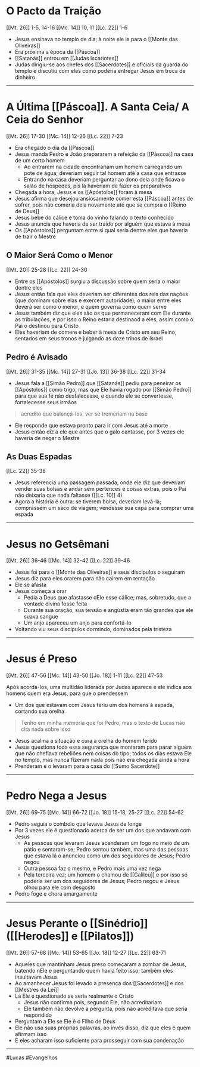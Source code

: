 # O Pacto da Traição
[[Mt. 26]] 1-5, 14-16
[[Mc. 14]] 10, 11
[[Lc. 22]] 1-6
- Jesus ensinava no templo de dia; à noite ele ia para o [[Monte das Oliveiras]]
- Era próxima a época da [[Páscoa]]
- [[Satanás]] entrou em [[Judas Iscariotes]]
- Judas dirigiu-se aos chefes dos [[Sacerdotes]] e oficiais da guarda do templo e discutiu com eles como poderia entregar Jesus em troca de dinheiro

---
# A Última [[Páscoa]]. A Santa Ceia/ A Ceia do Senhor
[[Mt. 26]] 17-30
[[Mc. 14]] 12-26
[[Lc. 22]] 7-23
- Era chegado o dia da [[Páscoa]]
- Jesus manda Pedro e João prepararem a refeição da [[Páscoa]] na casa de um certo homem
	- Ao entrarem na cidade encontrariam um homem carregando um pote de água; deveriam seguir tal homem até a casa que entrasse
	- Entrando na casa deveriam perguntar ao dono dela onde ficava o salão de hóspedes, pis lá haveriam de fazer os preparativos 
- Chegada a hora, Jesus e os [[Apóstolos]] foram à mesa
- Jesus afirma que desejou ansiosamente comer esta [[Páscoa]] antes de sofrer, pois não comeria dela novamente até que se cumpra o [[Reino de Deus]]
- Jesus bebe do cálice e toma do vinho falando o texto conhecido
- Jesus anuncia que haveria de ser traído por alguém que estava à mesa
- Os [[Apóstolos]] perguntam entre si qual seria dentre eles que haveria de trair o Mestre

## O Maior Será Como o Menor
[[Mt. 20]] 25-28
[[Lc. 22]] 24-30
- Entre os [[Apóstolos]] surgiu a discussão sobre quem seria o maior dentre eles
- Jesus então fala que eles deveriam ser diferentes dos reis das nações (que dominam sobre elas e exercem autoridade); o maior entre eles deverá ser como o menor, e quem governa como quem serve
- Jesus também diz que eles são os que permaneceram com Ele durante as tribulações, e por isso o Reino estaria destinaod a eles, assim como o Pai o destinou para Cristo
- Eles haveriam de comere e beber à mesa de Cristo em seu Reino, sentados em seus tronos e julgando as doze tribos de Israel
## Pedro é Avisado
[[Mt. 26]] 31-35
[[Mc. 14]] 27-31
[[Jo. 13]] 36-38
[[Lc. 22]] 31-34
- Jesus fala a [[Simão Pedro]] que [[Satanás]] pediu para peneirar os [[Apóstolos]] como trigo, mas que Ele havia rogado por [[Simão Pedro]] para que sua fé não desfalecesse, e quando ele se convertesse, fortalecesse seus irmãos
> acredito que balançá-los, ver se tremeriam na base
- Ele responde que estava pronto para ir com Jesus até a morte
- Jesus então diz a ele que antes que o galo cantasse, por 3 vezes ele haveria de negar o Mestre

## As Duas Espadas
[[Lc. 22]] 35-38
- Jesus referencia uma passagem passada, onde ele diz que deveriam vender suas bolsas e andar sem pertences e coisas extras, pois o Pai não deixaria que nada faltasse ([[Lc. 10]] 4)
- Agora a história é outra: se tiverem bolsa, deveriam levá-la; comprassem um saco de viagem; vendesse sua capa para comprar uma espada
---
# Jesus no Getsêmani
[[Mt. 26]] 36-46
[[Mc. 14]] 32-42
[[Lc. 22]] 39-46
- Jesus foi para o [[Monte das Oliveiras]] e seus discípulos o seguiram
- Jesus diz para eles orarem para não cairem em tentação
- Ele se afasta
- Jesus começa a orar
	- Pedia a Deus que afastasse dEle esse cálice; mas, sobretudo, que a vontade divina fosse feita
	- Durante sua oração, sua tensão e angústia eram tão grandes que ele suava sangue
	- Um anjo apareceu um anjo para confortá-lo
- Voltando viu seus discípulos dormindo, dominados pela tristeza

---
# Jesus é Preso
[[Mt. 26]] 47-56
[[Mc. 14]] 43-50
[[Jo. 18]] 1-11
[[Lc. 22]] 47-53

 Após acordá-los, uma multidão liderada por Judas aparece e ele indica aos homens quem era Jesus, para que o prendessem
- Um dos que estavam com Jesus feriu um dos homens à espada, cortando sua orelha
> Tenho em minha memória que foi Pedro, mas o texto de Lucas não cita nada sobre isso
- Jesus acalma a situação e cura a orelha do homem ferido
- Jesus questiona toda essa segurança que montaram para parar alguém que não chefiava rebeliões nem coisas do tipo; todos os dias estava Ele no templo, mas nunca fizeram nada pois não era chegada ainda a hora
- Prenderam e o levaram para a casa do [[Sumo Sacerdote]]

---
# Pedro Nega a Jesus
[[Mt. 26]] 69-75
[[Mc. 14]] 66-72
[[Jo. 18]] 15-18, 25-27
[[Lc. 22]] 54-62
- Pedro seguia o comboio que levava Jesus de longe
- Por 3 vezes ele é questionado acerca de ser um dos que andavam com Jesus
	- As pessoas que levaram Jesus acenderam um fogo no meio de um pátio e sentaram-se; Pedro sentou também, mas uma das pessoas que estava lá o anunciou como um dos seguidores de Jesus; Pedro negou
	- Outra pessoa faz o mesmo, e Pedro mais uma vez nega
	- Pela terceira vez; um homem o chamou de [[Galileu]] e por isso só poderia ser um dos seguidores de Jesus; Pedro negou e Jesus olhou para ele com desgosto
- Pedro foge e chora amargamente

---
# Jesus Perante o [[Sinédrio]] ([[Herodes]] e [[Pilatos]])
[[Mt. 26]] 57-68
[[Mc. 14]] 53-65
[[Jo. 18]] 12-27
[[Lc. 22]] 63-71
- Aqueles que mantinham Jesus preso começaram a zombar de Jesus, batendo nEle e perguntando quem havia feito isso; também eles insultavam Jesus
- Ao amanhecer Jesus foi levado à presença dos [[Sacerdotes]] e dos [[Mestres da Lei]]
- Lá Ele é questionado se seria realmente o Cristo
	- Jesus não confirma pois, segundo Ele, não acreditariam
	- Ele também não devolve a pergunta, pois não acreditava que seria respondido
- Perguntam a Ele se Ele é o Filho de Deus
- Ele não usa suas próprias palavras, ao invés disso, diz que eles é quem afirmam isso
- E eles acharam isso suficiente para prosseguir com sua condenação
---
#Lucas 
#Evangelhos 